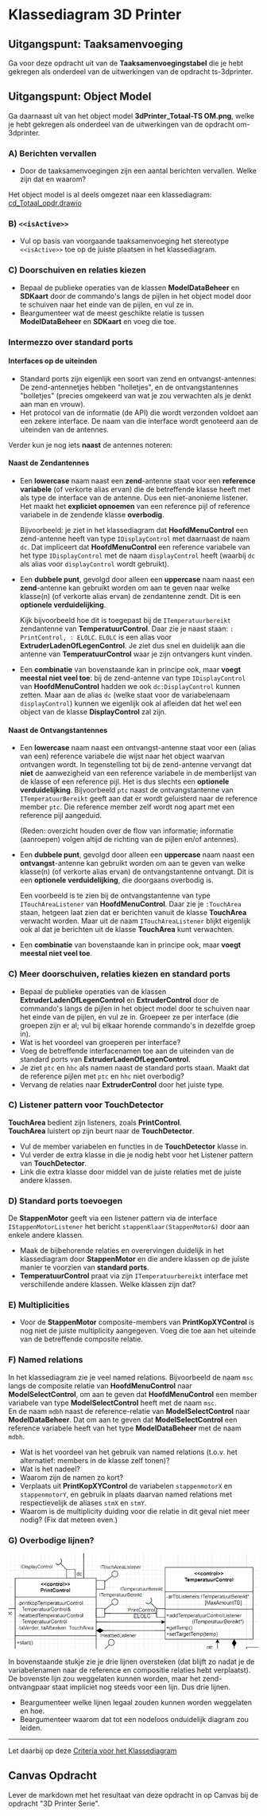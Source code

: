 # Klassediagram 3D Printer

## Uitgangspunt: Taaksamenvoeging
Ga voor deze opdracht uit van de **Taaksamenvoegingstabel** die je hebt gekregen als onderdeel van de uitwerkingen van de opdracht ts-3dprinter.

## Uitgangspunt: Object Model

Ga daarnaast uit van het object model **3dPrinter_Totaal-TS OM.png**, welke je hebt gekregen als onderdeel van de uitwerkingen van de opdracht om-3dprinter.

### A) Berichten vervallen

- Door de taaksamenvoegingen zijn een aantal berichten vervallen. Welke zijn dat en waarom?

Het object model is al deels omgezet naar een klassediagram: [cd_Totaal_opdr.drawio](./cd_Totaal_opdr.drawio)

### B) ``<<isActive>>``

- Vul op basis van voorgaande taaksamenvoeging het stereotype `<<isActive>>` toe op de juiste plaatsen in het klassediagram.

### C) Doorschuiven en relaties kiezen

- Bepaal de publieke operaties van de klassen **ModelDataBeheer** en **SDKaart** door de commando's langs de pijlen in het object model door te schuiven naar het einde van de pijlen, en vul ze in.
- Beargumenteer wat de meest geschikte relatie is tussen **ModelDataBeheer** en **SDKaart** en voeg die toe.

### Intermezzo over standard ports

#### Interfaces op de **uiteinden**

- Standard ports zijn eigenlijk een soort van zend en ontvangst-antennes: De zend-antennetjes hebben "holletjes", en de ontvangstantennes "bolletjes" (precies omgekeerd van wat je zou verwachten als je denkt aan man en vrouw).
- Het protocol van de informatie (de API) die wordt verzonden voldoet aan een zekere interface. De naam van die interface wordt genoteerd aan de uiteinden van de antennes.

Verder kun je nog iets **naast** de antennes noteren:

#### Naast de **Zend**antennes

- Een **lowercase** naam naast een **zend**-antenne staat voor een **reference variabele** (of verkorte alias ervan) die de betreffende klasse heeft met als type de interface van de antenne. Dus een niet-anonieme listener. Het maakt het **expliciet opnoemen** van een reference pijl of reference variabele in de zendende klasse **overbodig**.

  Bijvoorbeeld: je ziet in het klassediagram dat **HoofdMenuControl** een zend-antenne heeft van type `IDisplayControl` met daarnaast de naam `dc`. Dat impliceert dat **HoofdMenuControl** een reference variabele van het type `IDisplayControl` met de naam `displayControl` heeft (waarbij `dc` als alias voor `displayControl` wordt gebruikt).

- Een **dubbele punt**, gevolgd door alleen een **uppercase** naam naast een **zend**-antenne kan gebruikt worden om aan te geven naar welke klasse(n) (of verkorte alias ervan) de zendantenne zendt. Dit is een **optionele verduidelijking**.

  Kijk bijvoorbeeld hoe dit is toegepast bij de `ITemperatuurbereikt` zendantenne van **TemperatuurControl**. Daar zie je naast staan: `: PrintControl, : ELOLC`. `ELOLC` is een alias voor **ExtruderLadenOfLegenControl**. Je ziet dus snel en duidelijk aan die antenne van **TemperatuurControl** waar je zijn ontvangers kunt vinden.

- Een **combinatie** van bovenstaande kan in principe ook, maar **voegt meestal niet veel toe**: bij de zend-antenne van type `IDisplayControl` van **HoofdMenuControl** hadden we ook `dc:DisplayControl` kunnen zetten. Maar aan de alias `dc` (welke staat voor de variabelenaam `displayControl`) kunnen we eigenlijk ook al afleiden dat het wel een object van de klasse **DisplayControl** zal zijn.

#### Naast de **Ontvangst**antennes

- Een **lowercase** naam naast een ontvangst-antenne staat voor een (alias van een) reference variabele die wijst naar het object waarvan ontvangen wordt. In tegenstelling tot bij de zend-antenne vervangt dat **niet** de aanwezigheid van een reference variabele in de memberlijst van de klasse of een reference pijl. Het is dus slechts een **optionele verduidelijking**. Bijvoorbeeld `ptc` naast de ontvangstantenne van `ITemperatuurBereikt` geeft aan dat er wordt geluisterd naar de reference member `ptc`. Die reference member zelf wordt nog apart met een reference pijl aangeduid.

  (Reden: overzicht houden over de flow van informatie; informatie (aanroepen) volgen altijd de richting van de pijlen en/of antennes).

- Een **dubbele punt**, gevolgd door alleen een **uppercase** naam naast een **ontvangst**-antenne kan gebruikt worden om aan te geven van welke klasse(n) (of verkorte alias ervan) de ontvangstantenne ontvangt. Dit is een **optionele verduidelijking**, die doorgaans overbodig is.

  Een voorbeeld is te zien bij de ontvangstantenne van type `ITouchAreaListener` van **HoofdMenuControl**. Daar zie je `:TouchArea` staan, hetgeen laat zien dat er berichten vanuit de klasse **TouchArea** verwacht worden. Maar uit de naam `ITouchAreaListener` blijkt eigenlijk ook al dat je berichten uit de klasse **TouchArea** kunt verwachten.

- Een **combinatie** van bovenstaande kan in principe ook, maar **voegt meestal niet veel toe**.

### C) Meer doorschuiven, relaties kiezen en standard ports

- Bepaal de publieke operaties van de klassen **ExtruderLadenOfLegenControl** en **ExtruderControl** door de commando's langs de pijlen in het object model door te schuiven naar het einde van de pijlen, en vul ze in. Groepeer ze per interface (die groepen zijn er al; vul bij elkaar horende commando's in dezelfde groep in).
- Wat is het voordeel van groeperen per interface?
- Voeg de betreffende interfacenamen toe aan de uiteinden van de standard ports van **ExtruderLadenOfLegenControl**.
- Je ziet `ptc` en `hhc` als namen naast de standard ports staan. Maakt dat de reference pijlen met `ptc` en `hhc` niet overbodig?
- Vervang de relaties naar **ExtruderControl** door het juiste type.

### C) Listener pattern voor TouchDetector

**TouchArea** bedient zijn listeners, zoals **PrintControl**.  
**TouchArea** luistert op zijn beurt naar de **TouchDetector**.

- Vul de member variabelen en functies in de **TouchDetector** klasse in.
- Vul verder de extra klasse in die je nodig hebt voor het Listener pattern van **TouchDetector**.
- Link die extra klasse door middel van de juiste relaties met de juiste andere klassen.

### D) Standard ports toevoegen

De **StappenMotor** geeft via een listener pattern via de interface `IStappenMotorListener` het bericht `stappenKlaar(StappenMotor&)` door aan enkele andere klassen.

- Maak de bijbehorende relaties en overervingen duidelijk in het klassediagram door **StappenMotor** en die andere klassen op de juiste manier te voorzien van **standard ports**.
- **TemperatuurControl** praat via zijn `ITemperatuurbereikt` interface met verschillende andere klassen. Welke klassen zijn dat?

### E) Multiplicities

- Voor de **StappenMotor** composite-members van **PrintKopXYControl** is nog niet de juiste multiplicity aangegeven. Voeg die toe aan het uiteinde van de betreffende composite relatie.

### F) Named relations

In het klassediagram zie je veel named relations. Bijvoorbeeld de naam `msc` langs de composite relatie van **HoofdMenuControl** naar **ModelSelectControl**, om aan te geven dat **HoofdMenuControl** een member variabele van type **ModelSelectControl** heeft met de naam `msc`.  
En de naam `mdbh` naast de reference-relatie van **ModelSelectControl** naar **ModelDataBeheer**. Dat om aan te geven dat **ModelSelectControl** een reference variabele heeft van het type **ModelDataBeheer** met de naam `mdbh`.

- Wat is het voordeel van het gebruik van named relations (t.o.v. het alternatief: members in de klasse zelf tonen)?
- Wat is het nadeel?
- Waarom zijn de namen zo kort?
- Verplaats uit **PrintKopXYControl** de variabelen `stappenmotorX` en `stappenmotorY`, en gebruik in plaats daarvan named relations met respectievelijk de aliases `stmX` en `stmY`.
- Waarom is de multiplicity duiding voor die relatie in dit geval niet meer nodig? (Fix dat meteen even.)

### G) Overbodige lijnen?
![alt text](image.png)

In bovenstaande stukje zie je drie lijnen oversteken (dat blijft zo nadat je de variabelenamen naar de reference en compositie relaties hebt verplaatst).  
De bovenste lijn zou weggelaten kunnen worden, maar het zend-ontvangpaar staat impliciet nog steeds voor een lijn. Dus drie lijnen.

- Beargumenteer welke lijnen legaal zouden kunnen worden weggelaten en hoe.
- Beargumenteer waarom dat tot een nodeloos onduidelijk diagram zou leiden.

---

Let daarbij op deze [Criteria voor het Klassediagram](../../../../../leerdoelen/portfolio-items/klassediagram.md)

## Canvas Opdracht
Lever de markdown met het resultaat van deze opdracht in op Canvas bij de opdracht "3D Printer Serie".